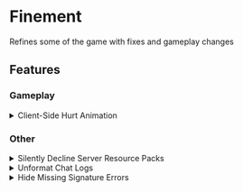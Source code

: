 # Finement

Refines some of the game with fixes and gameplay changes

## Features

### Gameplay

<details><summary>Client-Side Hurt Animation</summary>

Plays the hurt animation client-side when attacking entities. 
Note that this occurs on all entities, use 'Only Enable on Real Players' to reduce it to just other players.

![client side hurt animations](images/clientsidehurtanimations.png)

</details>

### Other

<details><summary>Silently Decline Server Resource Packs</summary>
Silently decline server resource packs, but tell the server that you successfully downloaded them.

</details>

<details><summary>Unformat Chat Logs</summary>

Properly removes formatting from chat messages before logging them.

![unformatchatlogs1](images/unformatchatlogs1.png)
![unformatchatlogs2](images/unformatchatlogs2.png)

</details>

<details><summary>Hide Missing Signature Errors</summary>

Hides "Signature is missing from textures payload" errors from being logged.

</details>
